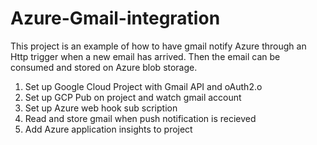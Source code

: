 # Azure-Gmail-integration

This project is an example of how to have gmail notify Azure through an Http trigger when a new email has arrived.  Then the email can be consumed and stored on Azure blob storage.

1. Set up Google Cloud Project with Gmail API and oAuth2.o
2. Set up GCP Pub on project and watch gmail account
3. Set up Azure web hook sub scription
4. Read and store gmail when push notification is recieved
5. Add Azure application insights to project
